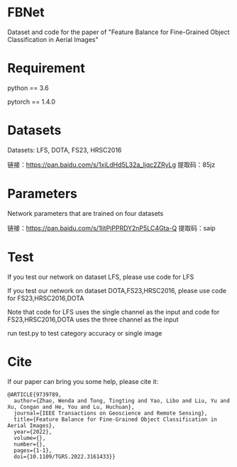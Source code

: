 # FBNet
Dataset and code for the paper of "Feature Balance for Fine-Grained Object
Classification in Aerial Images"
# Requirement
python == 3.6

pytorch == 1.4.0
# Datasets
Datasets: LFS, DOTA, FS23, HRSC2016

链接：https://pan.baidu.com/s/1xiLdHd5L32a_ljqc2ZRyLg 提取码：85jz
# Parameters
Network parameters that are trained on four datasets

链接：https://pan.baidu.com/s/1litPjPPRDY2nP5LC4Gta-Q 提取码：saip
# Test
If you test our network on dataset LFS, please use code for LFS

If you test our network on dataset DOTA,FS23,HRSC2016, please use code for FS23,HRSC2016,DOTA

Note that code for LFS uses the single channel as the input and code for FS23,HRSC2016,DOTA uses the three channel as the input

run test.py to test category accuracy or single image

# Cite

If our paper can bring you some help, please cite it: 

```
@ARTICLE{9739789,
  author={Zhao, Wenda and Tong, Tingting and Yao, Libo and Liu, Yu and Xu, Congan and He, You and Lu, Huchuan},
  journal={IEEE Transactions on Geoscience and Remote Sensing}, 
  title={Feature Balance for Fine-Grained Object Classification in Aerial Images}, 
  year={2022},
  volume={},
  number={},
  pages={1-1},
  doi={10.1109/TGRS.2022.3161433}}
```



